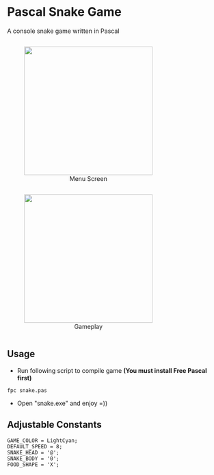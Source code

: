 # Pascal Snake Game

A console snake game written in Pascal

<figure style="display:inline-block">
    <img src="https://i.imgur.com/RMpmYcw.png" style="height:300px">
    <figcaption style="text-align:center">Menu Screen</figcaption>
</figure>
<br>
<figure style="display:inline-block">
    <img src="https://i.imgur.com/4CI36Pm.png" style="height:300px">
    <figcaption style="text-align:center">Gameplay</figcaption>
</figure>

## Usage
- Run following script to compile game **(You must install Free Pascal first)**
```
fpc snake.pas
```
- Open "snake.exe" and enjoy =))

## Adjustable Constants
```
GAME_COLOR = LightCyan;
DEFAULT_SPEED = 8;
SNAKE_HEAD = '@';
SNAKE_BODY = '0';
FOOD_SHAPE = 'X';
```
